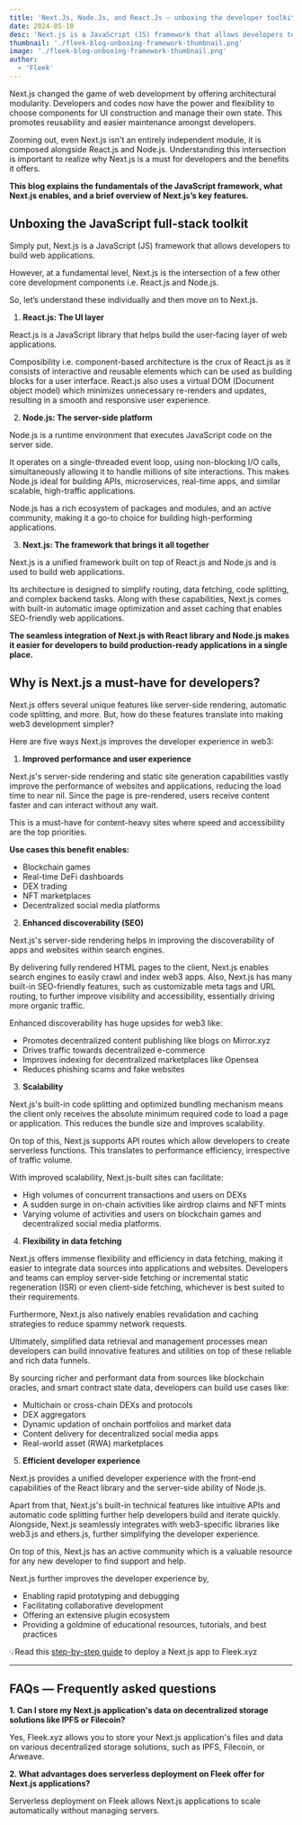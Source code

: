 ```yaml
---
title: 'Next.Js, Node.Js, and React.Js — unboxing the developer toolkit'
date: 2024-05-10
desc: 'Next.js is a JavaScript (JS) framework that allows developers to build web applications, offering architectural modularity.'
thumbnail: './fleek-blog-unboxing-framework-thumbnail.png'
image: './fleek-blog-unboxing-framework-thumbnail.png'
author:
  - 'Fleek'
---
```


Next.js changed the game of web development by offering architectural modularity. Developers and codes now have the power and flexibility to choose components for UI construction and manage their own state. This promotes reusability and easier maintenance amongst developers.

Zooming out, even Next.js isn't an entirely independent module, it is composed alongside React.js and Node.js. Understanding this intersection is important to realize why Next.js is a must for developers and the benefits it offers.

**This blog explains the fundamentals of the JavaScript framework, what Next.js enables, and a brief overview of Next.js’s key features.**

## Unboxing the JavaScript full-stack toolkit

Simply put, Next.js is a JavaScript (JS) framework that allows developers to build web applications.

However, at a fundamental level, Next.js is the intersection of a few other core development components i.e. React.js and Node.js.

So, let’s understand these individually and then move on to Next.js.

1. **React.js: The UI layer**

React.js is a JavaScript library that helps build the user-facing layer of web applications.

Composibility i.e. component-based architecture is the crux of React.js as it consists of interactive and reusable elements which can be used as building blocks for a user interface. React.js also uses a virtual DOM (Document object model) which minimizes unnecessary re-renders and updates, resulting in a smooth and responsive user experience.

2. **Node.js: The server-side platform**

Node.js is a runtime environment that executes JavaScript code on the server side.

It operates on a single-threaded event loop, using non-blocking I/O calls, simultaneously allowing it to handle millions of site interactions. This makes Node.js ideal for building APIs, microservices, real-time apps, and similar scalable, high-traffic applications.

Node.js has a rich ecosystem of packages and modules, and an active community, making it a go-to choice for building high-performing applications.

3. **Next.js: The framework that brings it all together**

Next.js is a unified framework built on top of React.js and Node.js and is used to build web applications.

Its architecture is designed to simplify routing, data fetching, code splitting, and complex backend tasks. Along with these capabilities, Next.js comes with built-in automatic image optimization and asset caching that enables SEO-friendly web applications.

**The seamless integration of Next.js with React library and Node.js makes it easier for developers to build production-ready applications in a single place.**

## Why is Next.js a must-have for developers?

Next.js offers several unique features like server-side rendering, automatic code splitting, and more. But, how do these features translate into making web3 development simpler?

Here are five ways Next.js improves the developer experience in web3:

1. **Improved performance and user experience**

Next.js's server-side rendering and static site generation capabilities vastly improve the performance of websites and applications, reducing the load time to near nil. Since the page is pre-rendered, users receive content faster and can interact without any wait.

This is a must-have for content-heavy sites where speed and accessibility are the top priorities.

**Use cases this benefit enables:**

- Blockchain games
- Real-time DeFi dashboards
- DEX trading
- NFT marketplaces
- Decentralized social media platforms

2. **Enhanced discoverability (SEO)**

Next.js's server-side rendering helps in improving the discoverability of apps and websites within search engines.

By delivering fully rendered HTML pages to the client, Next.js enables search engines to easily crawl and index web3 apps. Also, Next.js has many built-in SEO-friendly features, such as customizable meta tags and URL routing, to further improve visibility and accessibility, essentially driving more organic traffic.

Enhanced discoverability has huge upsides for web3 like:

- Promotes decentralized content publishing like blogs on Mirror.xyz
- Drives traffic towards decentralized e-commerce
- Improves indexing for decentralized marketplaces like Opensea
- Reduces phishing scams and fake websites

3. **Scalability**

Next.js's built-in code splitting and optimized bundling mechanism means the client only receives the absolute minimum required code to load a page or application. This reduces the bundle size and improves scalability.

On top of this, Next.js supports API routes which allow developers to create serverless functions. This translates to performance efficiency, irrespective of traffic volume.

With improved scalability, Next.js-built sites can facilitate:

- High volumes of concurrent transactions and users on DEXs
- A sudden surge in on-chain activities like airdrop claims and NFT mints
- Varying volume of activities and users on blockchain games and decentralized social media platforms.

4. **Flexibility in data fetching**

Next.js offers immense flexibility and efficiency in data fetching, making it easier to integrate data sources into applications and websites. Developers and teams can employ server-side fetching or incremental static regeneration (ISR) or even client-side fetching, whichever is best suited to their requirements.

Furthermore, Next.js also natively enables revalidation and caching strategies to reduce spammy network requests.

Ultimately, simplified data retrieval and management processes mean developers can build innovative features and utilities on top of these reliable and rich data funnels.

By sourcing richer and performant data from sources like blockchain oracles, and smart contract state data, developers can build use cases like:

- Multichain or cross-chain DEXs and protocols
- DEX aggregators
- Dynamic updation of onchain portfolios and market data
- Content delivery for decentralized social media apps
- Real-world asset (RWA) marketplaces

5. **Efficient developer experience**

Next.js provides a unified developer experience with the front-end capabilities of the React library and the server-side ability of Node.js.

Apart from that, Next.js's built-in technical features like intuitive APIs and automatic code splitting further help developers build and iterate quickly. Alongside, Next.js seamlessly integrates with web3-specific libraries like web3.js and ethers.js, further simplifying the developer experience.

On top of this, Next.js has an active community which is a valuable resource for any new developer to find support and help.

Next.js further improves the developer experience by,

- Enabling rapid prototyping and debugging
- Facilitating collaborative development
- Offering an extensive plugin ecosystem
- Providing a goldmine of educational resources, tutorials, and best practices

💡Read this [step-by-step guide](https://fleek.xyz/guides/fleek-nextjs-guide/) to deploy a Next.js app to Fleek.xyz

---

## FAQs — Frequently asked questions

**1. Can I store my Next.js application's data on decentralized storage solutions like IPFS or Filecoin?**

Yes, Fleek.xyz allows you to store your Next.js application's files and data on various decentralized storage solutions, such as IPFS, Filecoin, or Arweave.

**2. What advantages does serverless deployment on Fleek offer for Next.js applications?**

Serverless deployment on Fleek allows Next.js applications to scale automatically without managing servers.
